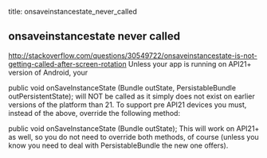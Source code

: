 title: onsaveinstancestate_never_called 

##  onsaveinstancestate never called 
http://stackoverflow.com/questions/30549722/onsaveinstancestate-is-not-getting-called-after-screen-rotation
Unless your app is running on API21+ version of Android, your

public void onSaveInstanceState (Bundle outState, PersistableBundle outPersistentState);
will NOT be called as it simply does not exist on earlier versions of the platform than 21. To support pre API21 devices you must, instead of the above, override the following method:

public void onSaveInstanceState (Bundle outState);
This will work on API21+ as well, so you do not need to override both methods, of course (unless you know you need to deal with PersistableBundle the new one offers).